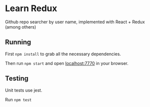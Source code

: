 # Learn Redux

Github repo searcher by user name, implemented with React + Redux (among others)

## Running

First `npm install` to grab all the necessary dependencies.

Then run `npm start` and open <localhost:7770> in your browser.

## Testing

Unit tests use jest.

Run `npm test`
